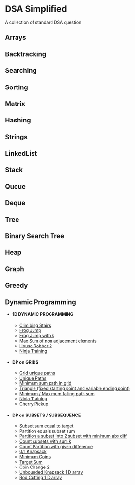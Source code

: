 # DSA Simplified

A collection of standard DSA question

## Arrays

## Backtracking

## Searching

## Sorting

## Matrix

## Hashing

## Strings

## LinkedList

## Stack

## Queue

## Deque

## Tree

## Binary Search Tree

## Heap

## Graph

## Greedy

## Dynamic Programming

- #### 1D DYNAMIC PROGRAMMING
  - [Climibing Stairs](https://choosealicense.com/licenses/mit/)
  - [Frog Jump](https://choosealicense.com/licenses/mit/)
  - [Frog Jump with k](https://choosealicense.com/licenses/mit/)
  - [Max Sum of non adjacement elements](https://choosealicense.com/licenses/mit/)
  - [House Robber 2](https://choosealicense.com/licenses/mit/)
  - [Ninja Training](https://choosealicense.com/licenses/mit/)

- #### DP on GRIDS
  - [Grid unique paths](https://choosealicense.com/licenses/mit/)
  - [Unique Paths](https://choosealicense.com/licenses/mit/)
  - [Minimum sum path in grid](https://choosealicense.com/licenses/mit/)
  - [Triangle (fixed starting point and variable ending point)](https://choosealicense.com/licenses/mit/)
  - [Minimum / Maximum falling path sum](https://choosealicense.com/licenses/mit/)
  - [Ninja Training](https://choosealicense.com/licenses/mit/)
  - [Cherry Pickup](https://choosealicense.com/licenses/mit/)
  
- #### DP on SUBSETS / SUBSEQUENCE
  - [Subset sum equal to target](https://choosealicense.com/licenses/mit/)
  - [Partition equals subset sum](https://choosealicense.com/licenses/mit/)
  - [Partition a subset into 2 subset with minimum abs diff](https://choosealicense.com/licenses/mit/)
  - [Count subsets with sum k](https://choosealicense.com/licenses/mit/)
  - [Count Partition with given difference](https://choosealicense.com/licenses/mit/)
  - [0/1 Knapsack](https://choosealicense.com/licenses/mit/)
  - [Minimum Coins](https://choosealicense.com/licenses/mit/)
  - [Target Sum](https://choosealicense.com/licenses/mit/)
  - [Coin Change 2](https://choosealicense.com/licenses/mit/)
  - [Unbounded Knapsack 1 D array](https://choosealicense.com/licenses/mit/)
  - [Rod Cutting 1 D array](https://choosealicense.com/licenses/mit/)
